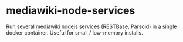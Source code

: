 # mediawiki-node-services
Run several mediawiki nodejs services (RESTBase, Parsoid) in a single docker container. Useful for small / low-memory installs.
